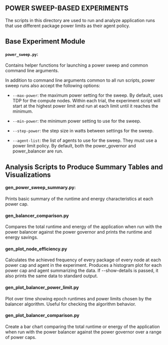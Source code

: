 POWER SWEEP-BASED EXPERIMENTS
-----------------------------

The scripts in this directory are used to run and analyze application
runs that use different package power limits as their agent policy.

## Base Experiment Module

#### `power_sweep.py`:

  Contains helper functions for launching a power sweep and common
  command line arguments.

  In addition to command line arguments common to all run scripts,
  power sweep runs also accept the following options:

  - `--max-power`: the maximum power setting for the sweep.  By
                   default, uses TDP for the compute nodes.  Within
                   each trial, the experiment script will start at the
                   highest power limit and run at each limit until
                   it reaches the minimum.

  - `--min-power`: the minimum power setting to use for the sweep.

  - `--step-power`: the step size in watts between settings for the sweep.

  - `--agent-list`: the list of agents to use for the sweep.  They
                    must use a power limit policy.  By default, both
                    the power_governor and power_balancer are run.

## Analysis Scripts to Produce Summary Tables and Visualizations

#### gen_power_sweep_summary.py:

  Prints basic summary of the runtime and energy characteristics at
  each power cap.

#### gen_balancer_comparison.py

  Compares the total runtime and energy of the application when run
  with the power balancer against the power governor and prints the
  runtime and energy savings.

#### gen_plot_node_efficiency.py

  Calculates the achieved frequency of every package of every node at
  each power cap and agent in the experiment.  Produces a histogram
  plot for each power cap and agent summarizing the data.  If
  --show-details is passed, it also prints the same data to standard
  output.

#### gen_plot_balancer_power_limit.py

  Plot over time showing epoch runtimes and power limits chosen by the
  balancer algorithm.  Useful for checking the algorithm behavior.

#### gen_plot_balancer_comparison.py

  Create a bar chart comparing the total runtime or energy of the
  application when run with the power balancer against the power
  governor over a range of power caps.
